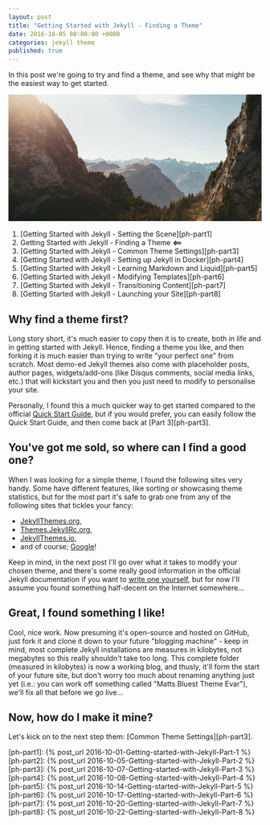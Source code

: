 ```yaml
---
layout: post
title: "Getting Started with Jekyll - Finding a Theme"
date: 2016-10-05 00:00:00 +0000
categories: jekyll theme
published: true
---
```


In this post we're going to try and find a theme, and see why that might be the easiest way to get started.
<!--description-->
![2016-10-05-Getting-started-with-Jekyll-Part-2](/assets/headers/2016-10-05-Getting-started-with-Jekyll-Part-2.png)

1. [Getting Started with Jekyll - Setting the Scene][ph-part1]
2. Getting Started with Jekyll - Finding a Theme **<==**
3. [Getting Started with Jekyll - Common Theme Settings][ph-part3] 
4. [Getting Started with Jekyll - Setting up Jekyll in Docker][ph-part4] 
5. [Getting Started with Jekyll - Learning Markdown and Liquid][ph-part5]
6. [Getting Started with Jekyll - Modifying Templates][ph-part6]
7. [Getting Started with Jekyll - Transitioning Content][ph-part7]
8. [Getting Started with Jekyll - Launching your Site][ph-part8] 

## Why find a theme first?

Long story short, it's much easier to copy then it is to create, both in life and in getting started with Jekyll. Hence, finding a theme you like, and then forking it is much easier than trying to write "your perfect one" from scratch. Most demo-ed Jekyll themes also come with placeholder posts, author pages, widgets/add-ons (like Disqus comments, social media links, etc.) that will kickstart you and then you just need to modify to personalise your site. 

Personally, I found this a much quicker way to get started compared to the official [Quick Start Guide][jekyll-qs], but if you would prefer, you can easily follow the Quick Start Guide, and then come back at [Part 3][ph-part3].

## You've got me sold, so where can I find a good one?

When I was looking for a simple theme, I found the following sites very handy. Some have different features, like sorting or showcasing theme statistics, but for the most part it's safe to grab one from any of the following sites that tickles your fancy:

- [JekyllThemes.org][jekyll-thm1],
- [Themes.JekyllRc.org][jekyll-thm2],
- [JekyllThemes.io][jekyll-thm3],
- and of course; [Google][google-thms]!

Keep in mind, in the next post I'll go over what it takes to modify your chosen theme, and there's some really good information in the official Jekyll documentation if you want to [write one yourself][jekyll-wyot], but for now I'll assume you found something half-decent on the Internet somewhere...

## Great, I found something I like!

Cool, nice work. Now presuming it's open-source and hosted on GitHub, just fork it and clone it down to your future "blogging machine" - keep in mind, most complete Jekyll installations are measures in kilobytes, not megabytes so this really shouldn't take too long. This complete folder (measured in kilobytes) is now a working blog, and thusly, it'll form the start of your future site, but don't worry too much about renaming anything just yet (i.e.: you can work off something called "Matts Bluest Theme Evar"), we'll fix all that before we go live...

## Now, how do I make it mine?

Let's kick on to the next step them: [Common Theme Settings][ph-part3].


[ph-part1]:   {% post_url 2016-10-01-Getting-started-with-Jekyll-Part-1 %}
[ph-part2]:   {% post_url 2016-10-05-Getting-started-with-Jekyll-Part-2 %}
[ph-part3]:   {% post_url 2016-10-07-Getting-started-with-Jekyll-Part-3 %}
[ph-part4]:   {% post_url 2016-10-08-Getting-started-with-Jekyll-Part-4 %}
[ph-part5]:   {% post_url 2016-10-14-Getting-started-with-Jekyll-Part-5 %}
[ph-part6]:   {% post_url 2016-10-17-Getting-started-with-Jekyll-Part-6 %}
[ph-part7]:   {% post_url 2016-10-20-Getting-started-with-Jekyll-Part-7 %}
[ph-part8]:   {% post_url 2016-10-22-Getting-started-with-Jekyll-Part-8 %}

[jekyll-qs]:    https://jekyllrb.com/docs/quickstart/
[jekyll-thm1]:  http://jekyllthemes.org/
[jekyll-thm2]:  http://themes.jekyllrc.org/
[jekyll-thm3]:  http://jekyllthemes.io/
[jekyll-wyot]:  https://jekyllrb.com/docs/themes/
[google-thms]:  https://www.google.com/search?q=jekyll+themes
